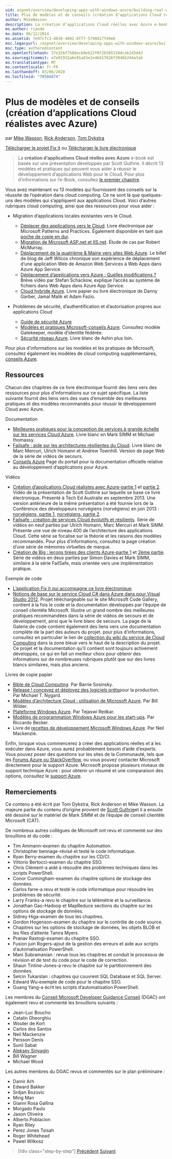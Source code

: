 ```yaml
---
uid: aspnet/overview/developing-apps-with-windows-azure/building-real-world-cloud-apps-with-windows-azure/more-patterns-and-guidance
title: Plus de modèles et de conseils (création d’applications Cloud réalistes avec Azure) | Microsoft Docs
author: MikeWasson
description: La création d’applications Cloud réelles avec Azure e-book est basée sur une présentation développée par Scott Guthrie. Il décrit 13 modèles et pratiques qui peuvent le faire...
ms.author: riande
ms.date: 06/12/2014
ms.assetid: 7e97cfc3-d830-4002-8ff7-5790d1ff49e6
msc.legacyurl: /aspnet/overview/developing-apps-with-windows-azure/building-real-world-cloud-apps-with-windows-azure/more-patterns-and-guidance
msc.type: authoredcontent
ms.openlocfilehash: 57e32bf7568ecb0eb22f0f2b585310dcab2d5d43
ms.sourcegitcommit: e7e91932a6e91a63e2e46417626f39d6b244a3ab
ms.translationtype: MT
ms.contentlocale: fr-FR
ms.lasthandoff: 03/06/2020
ms.locfileid: "78584874"
---
```

# <a name="more-patterns-and-guidance-building-real-world-cloud-apps-with-azure"></a>Plus de modèles et de conseils (création d’applications Cloud réalistes avec Azure)

par [Mike Wasson](https://github.com/MikeWasson), [Rick Anderson](https://twitter.com/RickAndMSFT), [Tom Dykstra](https://github.com/tdykstra)

[Télécharger le projet Fix it](https://code.msdn.microsoft.com/Fix-It-app-for-Building-cdd80df4) ou [Télécharger le livre électronique](https://blogs.msdn.com/b/microsoft_press/archive/2014/07/23/free-ebook-building-cloud-apps-with-microsoft-azure.aspx)

> La **création d’applications Cloud réelles avec Azure** e-book est basée sur une présentation développée par Scott Guthrie. Il décrit 13 modèles et pratiques qui peuvent vous aider à réussir le développement d’applications Web pour le Cloud. Pour plus d’informations sur l’e-Book, consultez [le premier chapitre](introduction.md).

Vous avez maintenant vu 13 modèles qui fournissent des conseils sur la réussite de l’opération dans cloud computing. Ce ne sont là que quelques-uns des modèles qui s’appliquent aux applications Cloud. Voici d’autres rubriques cloud computing, ainsi que des ressources pour vous aider :

- Migration d’applications locales existantes vers le Cloud. 

    - [Déplacer des applications vers le Cloud](https://msdn.microsoft.com/library/ff728592.aspx). Livre électronique par Microsoft Patterns and Practices. Également disponible en tant que [poche de copie en dur](https://www.amazon.com/dp/1621140202).
    - [Migration de Microsoft ASP.net et IIS.net](https://go.microsoft.com/fwlink/?LinkId=400656). Étude de cas par Robert McMurray.
    - [Déplacement de la quatrième &amp; Mairie vers sites Web Azure](http://www.jeff.wilcox.name/2013/04/4thandmayor-azure-websites/). Le billet de blog de Jeff Wilcox chronique son expérience de déplacement d’une application Web de Amazon Web Services à Web Apps dans Azure App Service.
    - [Déplacement d’applications vers Azure : Quelles modifications ?](https://azure.microsoft.com/documentation/videos/web-sites-internals-and-the-file-system/) Brève vidéo par Stefan Schackow, explique l’accès au système de fichiers dans Web Apps dans Azure App Service.
    - [Cloud hybride Azure](https://www.amazon.com/dp/B00EOP4UQW). Livre papier ou livre électronique de Danny Garber, Jamal Malik et Adam Fazio.
- Problèmes de sécurité, d’authentification et d’autorisation propres aux applications Cloud

    - [Guide de sécurité Azure](https://azure.microsoft.com/blog/2014/02/10/best-practices-windows-azure-websites-waws/)
    - [Modèles et pratiques Microsoft-conseils Azure](https://msdn.microsoft.com/library/dn568099.aspx). Consultez modèle Gatekeeper, modèle d’identité fédérée.
    - [Sécurité réseau Azure](https://download.microsoft.com/download/4/3/9/43902EC9-410E-4875-8800-0788BE146A3D/Windows%20Azure%20Network%20Security%20Whitepaper%20-%20FINAL.docx). Livre blanc de Ashin plus loin.

Pour plus d’informations sur les modèles et les pratiques de Microsoft, consultez également les modèles de cloud computing supplémentaires, [conseils Azure](https://msdn.microsoft.com/library/dn568099.aspx).

<a id="resources"></a>
## <a name="resources"></a>Ressources

Chacun des chapitres de ce livre électronique fournit des liens vers des ressources pour plus d’informations sur ce sujet spécifique. La liste suivante fournit des liens vers des vues d’ensemble des meilleures pratiques et des modèles recommandés pour réussir le développement Cloud avec Azure.

Documentation

- [Meilleures pratiques pour la conception de services à grande échelle sur les services Cloud Azure](https://msdn.microsoft.com/library/windowsazure/jj717232.aspx). Livre blanc en Mark SIMM et Michael thomassy.
- [Failsafe : aide sur les architectures résilientes du Cloud](https://msdn.microsoft.com/library/windowsazure/jj853352.aspx). Livre blanc de Marc Mercuri, Ulrich Homann et Andrew Townhill. Version de page Web de la série de vidéos de secours.
- [Conseils Azure](https://azure.microsoft.com/develop/net/guidance/) Page du portail pour la documentation officielle relative au développement d’applications pour Azure.

Vidéos

- [Création d’applications Cloud réalistes avec Azure-partie 1](https://channel9.msdn.com/Events/TechEd/Australia/2013/AZR324) et [partie 2](https://channel9.msdn.com/Events/TechEd/Australia/2013/AZR325). Vidéo de la présentation de Scott Guthrie sur laquelle se base ce livre électronique. Présenté à Tech Ed Australie en septembre 2013. Une version antérieure de la même présentation a été fournie lors de la Conférence des développeurs norvégiens (norvégiens) en juin 2013 : [norvégiens, partie 1](http://vimeo.com/68215538), [norvégiens, partie 2](http://vimeo.com/68215602).
- [Failsafe : création de services Cloud évolutifs et résilients](https://channel9.msdn.com/Series/FailSafe). Série de vidéos en neuf parties par Ulrich Homann, Marc Mercuri et Mark SIMM. Présente une vue de niveau 400 de l’architecture des applications Cloud. Cette série se focalise sur la théorie et les raisons des modèles recommandés. Pour plus d’informations, consultez la page création d’une série de mémoires virtuelles de marque.
- [Création de Big : leçons tirées des clients Azure-partie 1](https://channel9.msdn.com/Events/Build/2012/3-029) et [2ème partie](https://channel9.msdn.com/Events/Build/2012/3-030). Série de vidéos en deux parties par Simon Davies et Mark SIMM, similaire à la série FailSafe, mais orientée vers une implémentation pratique.

Exemple de code

- [L’application Fix it qui accompagne ce livre électronique](https://code.msdn.microsoft.com/Fix-It-app-for-Building-cdd80df4?cdn_id=2013-12-03-002).
- [Notions de base sur le service Cloud C# dans Azure dans pour Visual Studio 2012](https://aka.ms/csf). Projet téléchargeable sur le site Microsoft Code Gallery, contient à la fois le code et la documentation développés par l’équipe de conseil clientèle Microsoft. Illustre un grand nombre des meilleures pratiques recommandées dans la série de vidéos de secours et de développement, ainsi que le livre blanc de secours. La page de la Galerie de code contient également des liens vers une documentation complète de la part des auteurs du projet. pour plus d’informations, consultez en particulier le lien de [collection du wiki du service de Cloud Computing](https://social.technet.microsoft.com/wiki/contents/articles/17987.cloud-service-fundamentals.aspx) dans la zone bleue vers le haut de la description du projet. Ce projet et la documentation qu’il contient sont toujours activement développés, ce qui en fait un meilleur choix pour obtenir des informations sur de nombreuses rubriques plutôt que sur des livres blancs similaires, mais plus anciens.

Livres de copie papier

- [Bible de Cloud Computing](https://www.amazon.com/dp/0470903562). Par Barrie Sosinsky.
- [Release ! concevez et déployez des logiciels prêts](https://www.amazon.com/Release-It-Production-Ready-Pragmatic-Programmers/dp/0978739213)pour la production. Par Michael T. Nygard.
- [Modèles d’architecture Cloud : utilisation de Microsoft Azure](http://shop.oreilly.com/product/0636920023777.do). Par Bill Wilder.
- [Plateforme Windows Azure](https://www.amazon.com/dp/1430235632). Par Tejaswi Redkar.
- [Modèles de programmation Windows Azure pour les start-ups](https://www.amazon.com/dp/1849685606). Par Riccardo Becker.
- Livre de [recettes de développement Microsoft Windows Azure](https://www.amazon.com/dp/1849682224). Par Neil Mackenzie.

Enfin, lorsque vous commencerez à créer des applications réelles et à les exécuter dans Azure, vous aurez probablement besoin d’aide d’experts. Vous pouvez poser des questions sur les sites de la Communauté, tels que les [Forums Azure ou StackOverflow](https://azure.microsoft.com/support/forums/), ou vous pouvez contacter Microsoft directement pour le support Azure. Microsoft propose plusieurs niveaux de support technique Azure : pour obtenir un résumé et une comparaison des options, consultez le [support Azure](https://azure.microsoft.com/support/plans/).

<a id="acknowledgments"></a>
## <a name="acknowledgments"></a>Remerciements

Ce contenu a été écrit par Tom Dykstra, Rick Anderson et Mike Wasson. La majeure partie du contenu d’origine provient de [Scott Guthrie](https://weblogs.asp.net/scottgu/)et il a ensuite été dessiné sur le matériel de Mark SIMM et de l’équipe de conseil clientèle Microsoft (CAT).

De nombreux autres collègues de Microsoft ont revu et commenté sur des brouillons et du code :

- Tim Ammann-examen du chapitre Automation.
- Christopher bennage-révisé et testé le code informatique.
- Ryan Berry-examen du chapitre sur les CD/CI.
- Vittorio Bertocci-examen du chapitre SSO.
- Chris Clément-a aidé à résoudre des problèmes techniques dans les scripts PowerShell.
- Conor Cunningham-examen du chapitre options de stockage des données.
- Carlos farre-a revu et testé le code informatique pour résoudre les problèmes de sécurité.
- Larry Franks-a revu le chapitre sur la télémétrie et la surveillance.
- Jonathan Gao-Hadoop et MapReduce sections du chapitre sur les options de stockage de données.
- Sidney Higa-examen de tous les chapitres.
- Gordon Hogenson-examen du chapitre sur le contrôle de code source.
- Chapitres sur les options de stockage de données, les objets BLOB et les files d’attente Tamra Myers.
- Pranav Rastogi-examen du chapitre SSO.
- Fusion juin Rogers-ajout de la gestion des erreurs et aide aux scripts d’automatisation PowerShell.
- Mani Subramanian : revue tous les chapitres et conduit le processus de révision et de test du code pour le code de correction.
- Shaun Tinline-Jones-a revu le chapitre sur le partitionnement des données.
- Selcin Tukarslan : chapitres qui couvrent SQL Database et SQL Server.
- Edward Wu-exemple de code pour le chapitre SSO.
- Guang Yang-a écrit les scripts d’automatisation PowerShell.

Les membres du [Conseil Microsoft Developer Guidance Conseil](https://aka.ms/DGAC) (DGAC) ont également revu et commenté les brouillons suivants :

- Jean-Luc Boucho
- Catalin Gheorghiu
- Wouter de Kort
- Carlos dos Santos
- Neil Mackenzie
- Persson Denis
- Sunil Sabat
- [Aleksey Sinyagin](http://www.linkedin.com/in/sinyagin)
- Bill Wagner
- Michael Wood

Les autres membres du DGAC revus et commentés sur le plan préliminaire :

- Damir Arh
- Edward Bakker
- Srdjan Bozovic
- Ming Man
- Gianni Rosa Gallina
- Morgado Paulo
- Jason Oliveira
- Alberto Poblacion
- Ryan Riley
- Perez Jones Tsisah
- Roger Whitehead
- Pawel Wilkosz

> [!div class="step-by-step"]
> [Précédent](queue-centric-work-pattern.md)
> [Suivant](the-fix-it-sample-application.md)
